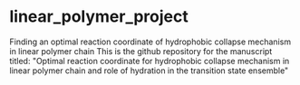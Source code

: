 # linear_polymer_project
Finding an optimal reaction coordinate of hydrophobic collapse mechanism in linear polymer chain
This is the github repository for the manuscript titled: "Optimal reaction coordinate for hydrophobic collapse mechanism in linear polymer chain and role of hydration in the transition state ensemble"

